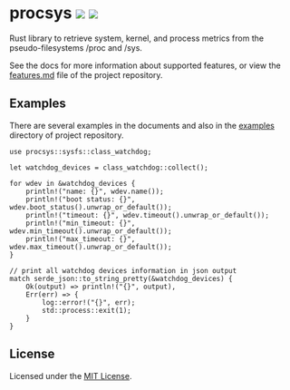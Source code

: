 # procsys [![][img_crates]][crates] [![][img_doc]][doc]

Rust library to retrieve system, kernel, and process metrics from the pseudo-filesystems /proc and /sys.

See the docs for more information about supported features, or view the [features.md](https://github.com/navidys/procsys/blob/main/FEATURES.md) file of the project repository.

## Examples

There are several examples in the documents and also in the [examples](https://github.com/navidys/procsys/tree/main/examples) directory of project repository.


```
use procsys::sysfs::class_watchdog;

let watchdog_devices = class_watchdog::collect();

for wdev in &watchdog_devices {
    println!("name: {}", wdev.name());
    println!("boot status: {}", wdev.boot_status().unwrap_or_default());
    println!("timeout: {}", wdev.timeout().unwrap_or_default());
    println!("min_timeout: {}", wdev.min_timeout().unwrap_or_default());
    println!("max_timeout: {}", wdev.max_timeout().unwrap_or_default());
}

// print all watchdog devices information in json output
match serde_json::to_string_pretty(&watchdog_devices) {
    Ok(output) => println!("{}", output),
    Err(err) => {
        log::error!("{}", err);
        std::process::exit(1);
    }
}
```

## License

Licensed under the [MIT License](https://github.com/navidys/procsys/blob/main/LICENSE).

[img_crates]: https://img.shields.io/crates/v/procsys.svg
[img_doc]: https://img.shields.io/badge/rust-documentation-blue.svg

[crates]: https://crates.io/crates/procsys
[doc]: https://docs.rs/procsys/
